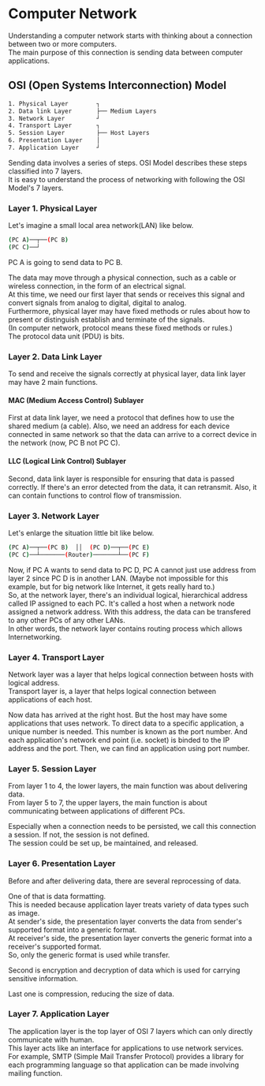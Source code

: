 # Computer Network

Understanding a computer network starts with thinking about a connection between two or more computers.  
The main purpose of this connection is sending data between computer applications.  

## OSI (Open Systems Interconnection) Model

```bash
1. Physical Layer        ┐
2. Data link Layer       ├── Medium Layers
3. Network Layer         ┘
4. Transport Layer       ┐
5. Session Layer         ├── Host Layers
6. Presentation Layer    │
7. Application Layer     ┘
```

Sending data involves a series of steps. OSI Model describes these steps classified into 7 layers.  
It is easy to understand the process of networking with following the OSI Model's 7 layers.  

### Layer 1. Physical Layer

Let's imagine a small local area network(LAN) like below.  
```bash
(PC A)──┬──(PC B)
(PC C)──┘
```
PC A is going to send data to PC B.

The data may move through a physical connection, such as a cable or wireless connection, in the form of an electrical signal.  
At this time, we need our first layer that sends or receives this signal and convert signals from analog to digital, digital to analog.  
Furthermore, physical layer may have fixed methods or rules about how to present or distinguish establish and terminate of the signals.  
(In computer network, protocol means these fixed methods or rules.)  
The protocol data unit (PDU) is bits.

### Layer 2. Data Link Layer

To send and receive the signals correctly at physical layer, data link layer may have 2 main functions.  

#### MAC (Medium Access Control) Sublayer

First at data link layer, we need a protocol that defines how to use the shared medium (a cable). Also, we need an address for each device connected in same network so that the data can arrive to a correct device in the network (now, PC B not PC C).  

#### LLC (Logical Link Control) Sublayer

Second, data link layer is responsible for ensuring that data is passed correctly. If there's an error detected from the data, it can retransmit. Also, it can contain functions to control flow of transmission.  

### Layer 3. Network Layer

Let's enlarge the situation little bit like below.  
```bash
(PC A)──┬──(PC B)  ││  (PC D)──┬──(PC E)
(PC C)──┴───────(Router)───────┴──(PC F)
```
Now, if PC A wants to send data to PC D, PC A cannot just use address from layer 2 since PC D is in another LAN. (Maybe not impossible for this example, but for big network like Internet, it gets really hard to.)  
So, at the network layer, there's an individual logical, hierarchical address called IP assigned to each PC. It's called a host when a network node assigned a network address. With this address, the data can be transfered to any other PCs of any other LANs.  
In other words, the network layer contains routing process which allows Internetworking.  

### Layer 4. Transport Layer

Network layer was a layer that helps logical connection between hosts with logical address.  
Transport layer is, a layer that helps logical connection between applications of each host.

Now data has arrived at the right host. But the host may have some applications that uses network. To direct data to a specific application, a unique number is needed. This number is known as the port number. And each application's network end point (i.e. socket) is binded to the IP address and the port. Then, we can find an application using port number.

### Layer 5. Session Layer

From layer 1 to 4, the lower layers, the main function was about delivering data.  
From layer 5 to 7, the upper layers, the main function is about communicating between applications of different PCs.  


Especially when a connection needs to be persisted, we call this connection a session. If not, the session is not defined.  
The session could be set up, be maintained, and released.  

### Layer 6. Presentation Layer

Before and after delivering data, there are several reprocessing of data.  

One of that is data formatting.  
This is needed because application layer treats variety of data types such as image.  
At sender's side, the presentation layer converts the data from sender's supported format into a generic format.  
At receiver's side, the presentation layer converts the generic format into a receiver's supported format.  
So, only the generic format is used while transfer.  

Second is encryption and decryption of data which is used for carrying sensitive information.

Last one is compression, reducing the size of data.

### Layer 7. Application Layer

The application layer is the top layer of OSI 7 layers which can only directly communicate with human.  
This layer acts like an interface for applications to use network services.  
For example, SMTP (Simple Mail Transfer Protocol) provides a library for each programming language so that application can be made involving mailing function.

